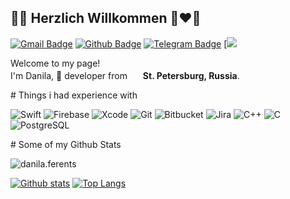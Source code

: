 ## 🖖🏽 Herzlich Willkommen 🖤❤️💛
[![Gmail Badge](https://img.shields.io/badge/-danila.ferentz@gmail.com-c14438?style=flat&logo=Gmail&logoColor=white&link=mailto:danila.ferentz@gmail.com)](mailto:danila.ferentz@gmail.com) 
[![Github Badge](https://img.shields.io/badge/-danilaferents-grey?style=flat&logo=github&logoColor=white&link=https://github.com/danilaferents/)](https://www.github.com/danilaferents/) 
[![Telegram Badge](https://img.shields.io/badge/-dangryman-2CA5E0?style=flat&logo=telegram&logoColor=white&link=https://t.me/dangryman)](https://t.me/dangryman) 
[![](https://img.shields.io/badge/-vk-grey?style=flat&logo=vk&logoColor=white&link=https://vk.com/d.ferents)
<p>Welcome to my page! </br> I'm Danila,  developer from <img src="https://i1.wp.com/www.youngpioneertours.com/wp-content/uploads/2020/03/Russian-Flag.jpg?resize=1536%2C960&ssl=1" width="17"/> <b>St. Petersburg, Russia</b>. </p>
# Things i had experience with
<p>
  <img alt="Swift" src="https://img.shields.io/badge/-Swift-FA7343?style=flat-square&logo=swift&logoColor=white" />
  <img alt="Firebase" src="https://img.shields.io/badge/-Firebase-FFCA28?style=flat-square&logo=firebase&logoColor=white" />
  <img alt="Xcode" src="https://img.shields.io/badge/-Xcode-1575F9?style=flat-square&logo=xcode&logoColor=white" />
  <img alt="Git" src="https://img.shields.io/badge/-Git-F05032?style=flat-square&logo=git&logoColor=white" />
  <img alt="Bitbucket" src="https://img.shields.io/badge/-Bitbucket-0052CC?style=flat-square&logo=bitbucket&logoColor=white" />
   <img alt="Jira" src="https://img.shields.io/badge/-Jira-0052CC?style=flat-square&logo=jira&logoColor=white" />
  <img alt="C++" src="https://img.shields.io/badge/-C++-00599C?style=flat-square&logo=c++&logoColor=white" />
  <img alt="C" src="https://img.shields.io/badge/-A8B9CC?style=flat-square&logo=c&logoColor=white" />
   <img alt="PostgreSQL" src="https://img.shields.io/badge/-PostgreSQL-336791?style=flat-square&logo=PostgreSQL&logoColor=white" />
</p>
# Some of my Github Stats
<p align=left> <img src=https://komarev.com/ghpvc/?username=danilaferents alt=danila.ferents /> </p>

[![Github stats](https://github-readme-stats.vercel.app/api?username=danilaferents&show_icons=true&include_all_commits=true)](https://github.com/danilaferents/github-readme-stats)
[![Top Langs](https://github-readme-stats.vercel.app/api/top-langs/?username=danilaferents&layout=compact)](https://github.com/danila.ferents/github-readme-stats)


